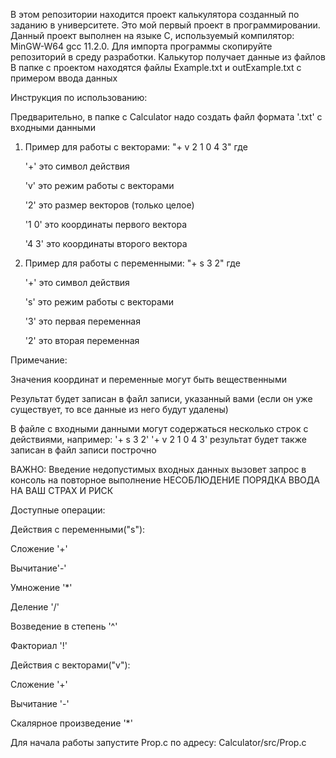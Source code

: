 В этом репозитории находится проект калькулятора созданный по заданию в университете.
Это мой первый проект в программировании.
Данный проект выполнен на языке C, используемый компилятор: MinGW-W64 gcc 11.2.0.
Для импорта программы скопируйте репозиторий в среду разработки. 
Калькутор получает данные из файлов
В папке с проектом находятся файлы Example.txt и outExample.txt с примером ввода данных 

Инструкция по использованию:

Предварительно, в папке с Calculator надо создать файл формата '.txt' с входными данными
  1. Пример для работы с векторами: "+ v 2 1 0 4 3" где
     
     '+' это символ действия
     
     'v' это режим работы с векторами
     
     '2' это размер векторов (только целое)
     
     '1 0' это координаты первого вектора
     
     '4 3' это координаты второго вектора
     
  2. Пример для работы с переменными: "+ s 3 2" где
     
     '+' это символ действия
     
     's' это режим работы с векторами
     
     '3' это первая переменная
     
     '2' это вторая переменная
   
   Примечание:
   
   Значения координат и переменные могут быть вещественными
  
   Результат будет записан в файл записи, указанный вами (если он уже существует, то все данные из него будут удалены)
   
   В файле с входными данными могут содержаться несколько строк с действиями, например:
   '+ s 3 2'
   '+ v 2 1 0 4 3' 
   результат будет также записан в файл записи построчно


ВАЖНО: Введение недопустимых входных данных вызовет запрос в консоль на повторное выполнение
НЕСОБЛЮДЕНИЕ ПОРЯДКА ВВОДА НА ВАШ СТРАХ И РИСК

Доступные операции:

Действия с переменными("s"):

Сложение '+'

Вычитание'-'

Умножение '*'

Деление '/'

Возведение в степень '^'

Факториал '!'

Действия с векторами("v"):

Сложение '+'

Вычитание '-'

Скалярное произведение '*'

Для начала работы запустите Prop.c по адресу: Calculator/src/Prop.c

